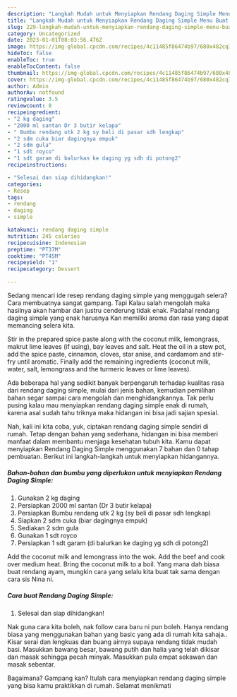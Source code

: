 ```yaml
---
description: "Langkah Mudah untuk Menyiapkan Rendang Daging Simple Menu Buat lebaran"
title: "Langkah Mudah untuk Menyiapkan Rendang Daging Simple Menu Buat lebaran"
slug: 229-langkah-mudah-untuk-menyiapkan-rendang-daging-simple-menu-buat-lebaran
category: Uncategorized
date: 2023-01-01T08:03:56.476Z
image: https://img-global.cpcdn.com/recipes/4c11485f86474b97/680x482cq70/rendang-daging-simple-foto-resep-utama.jpg
hideToc: false
enableToc: true
enableTocContent: false
thumbnail: https://img-global.cpcdn.com/recipes/4c11485f86474b97/680x482cq70/rendang-daging-simple-foto-resep-utama.jpg
cover: https://img-global.cpcdn.com/recipes/4c11485f86474b97/680x482cq70/rendang-daging-simple-foto-resep-utama.jpg
author: Admin
authorAv: notfound
ratingvalue: 3.5
reviewcount: 8
recipeingredient:
- "2 kg daging"
- "2000 ml santan Dr 3 butir kelapa"
- " Bumbu rendang utk 2 kg sy beli di pasar sdh lengkap"
- "2 sdm cuka biar dagingnya empuk"
- "2 sdm gula"
- "1 sdt royco"
- "1 sdt garam di balurkan ke daging yg sdh di potong2"
recipeinstructions:

- "Selesai dan siap dihidangkan!"
categories:
- Resep
tags:
- rendang
- daging
- simple

katakunci: rendang daging simple 
nutrition: 245 calories
recipecuisine: Indonesian
preptime: "PT37M"
cooktime: "PT45M"
recipeyield: "1"
recipecategory: Dessert

---
```



Sedang mencari ide resep rendang daging simple yang menggugah selera? Cara membuatnya sangat gampang. Tapi Kalau salah mengolah maka hasilnya akan hambar dan justru cenderung tidak enak. Padahal rendang daging simple yang enak harusnya Kan memiliki aroma dan rasa yang dapat memancing selera kita.


Stir in the prepared spice paste along with the coconut milk, lemongrass, makrut lime leaves (if using), bay leaves and salt. Heat the oil in a stew pot, add the spice paste, cinnamon, cloves, star anise, and cardamom and stir-fry until aromatic. Finally add the remaining ingredients (coconut milk, water, salt, lemongrass and the turmeric leaves or lime leaves).

Ada beberapa hal yang sedikit banyak berpengaruh terhadap kualitas rasa dari rendang daging simple, mulai dari jenis bahan, kemudian pemilihan bahan segar sampai cara mengolah dan menghidangkannya. Tak perlu pusing kalau mau menyiapkan rendang daging simple enak di rumah, karena asal sudah tahu triknya maka hidangan ini bisa jadi sajian spesial.


Nah, kali ini kita coba, yuk, ciptakan rendang daging simple sendiri di rumah. Tetap dengan bahan yang sederhana, hidangan ini bisa memberi manfaat dalam membantu menjaga kesehatan tubuh kita. Kamu dapat menyiapkan Rendang Daging Simple menggunakan 7 bahan dan 0 tahap pembuatan. Berikut ini langkah-langkah untuk menyiapkan hidangannya.

<!--inarticleads1-->

##### Bahan-bahan dan bumbu yang diperlukan untuk menyiapkan Rendang Daging Simple:

1. Gunakan 2 kg daging
1. Persiapkan 2000 ml santan (Dr 3 butir kelapa)
1. Persiapkan  Bumbu rendang utk 2 kg (sy beli di pasar sdh lengkap)
1. Siapkan 2 sdm cuka (biar dagingnya empuk)
1. Sediakan 2 sdm gula
1. Gunakan 1 sdt royco
1. Persiapkan 1 sdt garam (di balurkan ke daging yg sdh di potong2)


Add the coconut milk and lemongrass into the wok. Add the beef and cook over medium heat. Bring the coconut milk to a boil. Yang mana dah biasa buat rendang ayam, mungkin cara yang selalu kita buat tak sama dengan cara sis Nina ni. 

<!--inarticleads2-->

##### Cara buat Rendang Daging Simple:


1. Selesai dan siap dihidangkan!

Nak guna cara kita boleh, nak follow cara baru ni pun boleh. Hanya rendang biasa yang menggunakan bahan yang basic yang ada di rumah kita sahaja.. Kisar serai dan lengkuas dan buang airnya supaya rendang tidak mudah basi. Masukkan bawang besar, bawang putih dan halia yang telah dikisar dan masak sehingga pecah minyak. Masukkan pula empat sekawan dan masak sebentar. 

Bagaimana? Gampang kan? Itulah cara menyiapkan rendang daging simple yang bisa kamu praktikkan di rumah. Selamat menikmati
